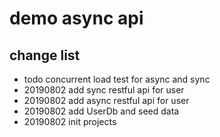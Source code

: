# demo async api

## change list

- todo concurrent load test for async and sync
- 20190802 add sync restful api for user
- 20190802 add async restful api for user
- 20190802 add UserDb and seed data
- 20190802 init projects